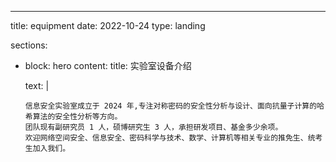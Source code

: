 ---
title: equipment
date: 2022-10-24
type: landing

sections:
  - block: hero
    content:
      title:
        实验室设备介绍
        
      text: |
        <br>
        
        信息安全实验室成立于 2024 年,专注对称密码的安全性分析与设计、面向抗量子计算的哈希算法的安全性分析等方向。  
        团队现有副研究员 1 人，硕博研究生 3 人，承担研发项目、基金多少余项。
        欢迎网络空间安全、信息安全、密码科学与技术、数学、计算机等相关专业的推免生、统考生加入我们。